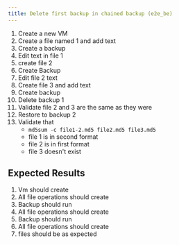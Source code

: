 ```yaml
---
title: Delete first backup in chained backup (e2e_be)
---
```

1. Create a new VM
1. Create a file named 1 and add text
1. Create a backup
1. Edit text in file 1
1. create file 2
1. Create Backup
1. Edit file 2 text
1. Create file 3 and add text
1. Create backup
1. Delete backup 1
1. Validate file 2 and 3 are the same as they were
1. Restore to backup 2
1. Validate that
    - `md5sum -c file1-2.md5 file2.md5 file3.md5`
    - file 1 is in second format
    - file 2 is in first format
    - file 3 doesn't exist

## Expected Results
1. Vm should create
1. All file operations should create
1. Backup should run
1. All file operations should create
1. Backup should run
1. All file operations should create
1. files should be as expected
